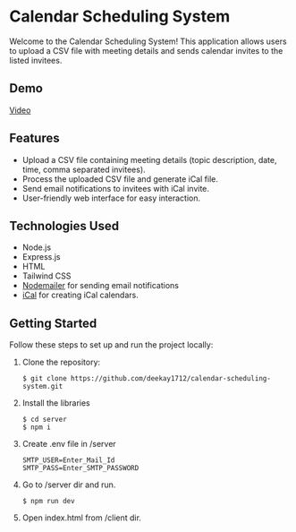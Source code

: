 # Calendar Scheduling System

Welcome to the Calendar Scheduling System! This application allows users to upload a CSV file with meeting details and sends calendar invites to the listed invitees.

## Demo
[Video](https://drive.google.com/file/d/16aj6Z0iMSAidDEPYFdTcZQMCYWLYLMNV/view?usp=sharing)

## Features

- Upload a CSV file containing meeting details (topic description, date, time, comma separated invitees).
- Process the uploaded CSV file and generate iCal file.
- Send email notifications to invitees with iCal invite.
- User-friendly web interface for easy interaction.

## Technologies Used

- Node.js
- Express.js
- HTML
- Tailwind CSS
- [Nodemailer](https://nodemailer.com/about/) for sending email notifications
- [iCal](https://www.npmjs.com/package/ical-generator) for creating iCal calendars.

## Getting Started

Follow these steps to set up and run the project locally:

1. Clone the repository:

   ```
   $ git clone https://github.com/deekay1712/calendar-scheduling-system.git
   ```
2. Install the libraries
   
   ```
   $ cd server
   $ npm i
   ```
3. Create .env file in /server
   ```
   SMTP_USER=Enter_Mail_Id
   SMTP_PASS=Enter_SMTP_PASSWORD
   ```
4. Go to /server dir and run.
   ```
   $ npm run dev
   ```
5. Open index.html from /client dir.
